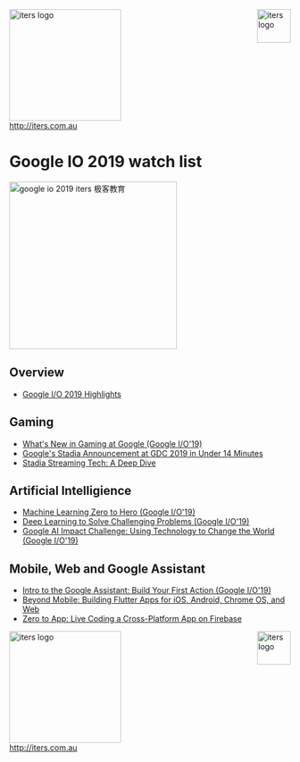 <div>
<span><img src="https://user-images.githubusercontent.com/35029364/56102610-73c8e680-5f71-11e9-82b5-b002f5cd74a5.png" alt="iters logo" width="200"/> </span>
<span style="float:right"><img src="https://user-images.githubusercontent.com/35029364/56187466-0a76cf80-6066-11e9-8066-53cf755b80e9.jpg" alt="iters logo" width="60"/> </span>
<br> <a href="http://iters.com.au">http://iters.com.au</a>
</div>

# Google IO 2019 watch list

<img src="https://user-images.githubusercontent.com/35029364/57503875-7ed72280-7335-11e9-8c36-2c9a7586c589.png" alt="google io 2019 iters 极客教育" style="height:300px;"/>

## Overview
- [Google I/O 2019 Highlights](https://youtu.be/uBP9K2QJSSs)

## Gaming
- [What's New in Gaming at Google (Google I/O'19)](https://youtu.be/RY7wXC_b0R8)
- [Google's Stadia Announcement at GDC 2019 in Under 14 Minutes](https://youtu.be/BeFnQrgtZ9k)
- [Stadia Streaming Tech: A Deep Dive](https://youtu.be/9Htdhz6Op1I)

## Artificial Intelligience 
- [Machine Learning Zero to Hero (Google I/O'19)](https://youtu.be/VwVg9jCtqaU)
- [Deep Learning to Solve Challenging Problems (Google I/O'19)](https://youtu.be/rP8CGyDbxBY)
- [Google AI Impact Challenge: Using Technology to Change the World (Google I/O'19)](https://youtu.be/XVzOCy_H2pg)

## Mobile, Web and Google Assistant
- [Intro to the Google Assistant: Build Your First Action (Google I/O'19)](https://youtu.be/dpNrq_wiqGs)
- [Beyond Mobile: Building Flutter Apps for iOS, Android, Chrome OS, and Web](https://youtu.be/IyFZznAk69U)
- [Zero to App: Live Coding a Cross-Platform App on Firebase](https://youtu.be/gvbq12bGqHI)

<div>
<span><img src="https://user-images.githubusercontent.com/35029364/56102610-73c8e680-5f71-11e9-82b5-b002f5cd74a5.png" alt="iters logo" width="200"/> </span>
<span style="float:right"><img src="https://user-images.githubusercontent.com/35029364/56187466-0a76cf80-6066-11e9-8066-53cf755b80e9.jpg" alt="iters logo" width="60"/> </span>
<br> <a href="http://iters.com.au">http://iters.com.au</a>
</div>